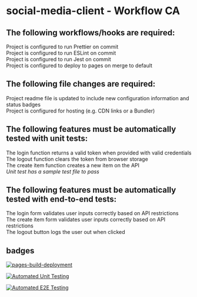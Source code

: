 # social-media-client - Workflow CA

## The following workflows/hooks are required:

Project is configured to run Prettier on commit<br>
Project is configured to run ESLint on commit<br>
Project is configured to run Jest on commit<br>
Project is configured to deploy to pages on merge to default<br>

## The following file changes are required:

Project readme file is updated to include new configuration information and status badges<br>
Project is configured for hosting (e.g. CDN links or a Bundler)<br>

## The following features must be automatically tested with unit tests:

The login function returns a valid token when provided with valid credentials<br>
The logout function clears the token from browser storage<br>
The create item function creates a new item on the API<br>
<i>Unit test has a sample test file to pass</i>

## The following features must be automatically tested with end-to-end tests:

The login form validates user inputs correctly based on API restrictions<br>
The create item form validates user inputs correctly based on API restrictions<br>
The logout button logs the user out when clicked<br>

## badges

[![pages-build-deployment](https://github.com/gitAji/social-media-client/actions/workflows/pages/pages-build-deployment/badge.svg)](https://github.com/gitAji/social-media-client/actions/workflows/pages/pages-build-deployment)

[![Automated Unit Testing](https://github.com/gitAji/social-media-client/actions/workflows/unit-test.yml/badge.svg)](https://github.com/gitAji/social-media-client/actions/workflows/unit-test.yml)

[![Automated E2E Testing](https://github.com/gitAji/social-media-client/actions/workflows/e2e-test.yml/badge.svg)](https://github.com/gitAji/social-media-client/actions/workflows/e2e-test.yml)
